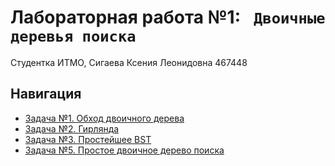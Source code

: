 # Лабораторная работа №1: ` Двоичные деревья поиска`

Студентка ИТМО, Сигаева Ксения Леонидовна 467448

## Навигация

-  [Задача №1. Обход двоичного дерева](./task1)
-  [Задача №2. Гирлянда](./task2)
-  [Задача №3. Простейшее BST](./task3)
-  [Задача №5. Простое двоичное дерево поиска](./task5)

